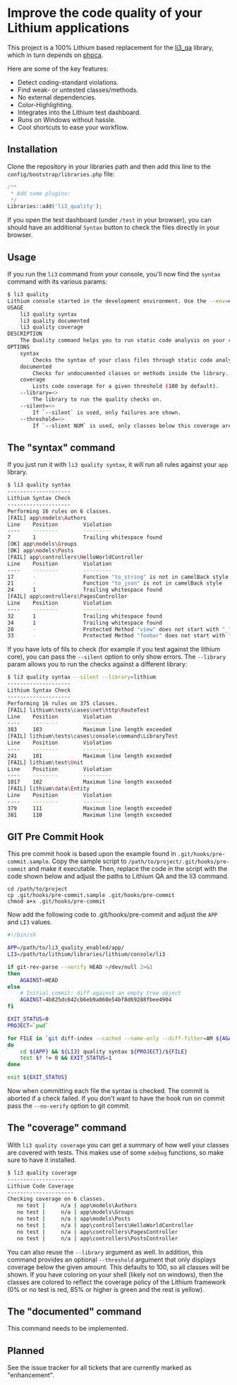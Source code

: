 Improve the code quality of your Lithium applications
=====================================================
This project is a 100% Lithium based replacement for the [li3_qa](https://github.com/UnionOfRAD/li3_qa) library, which in turn depends on [phpca](https://github.com/UnionOfRAD/phpca).

Here are some of the key features:

- Detect coding-standard violations.
- Find weak- or untested classes/methods.
- No external dependencies.
- Color-Highlighting.
- Integrates into the Lithium test dashboard.
- Runs on Windows without hassle.
- Cool shortcuts to ease your workflow.

Installation
------------
Clone the repository in your libraries path and then add this line to the `config/bootstrap/libraries.php` file:

```php
/**
 * Add some plugins:
 */
Libraries::add('li3_quality');
```
If you open the test dashboard (under `/test` in your browser), you can should have an additional `Syntax` button to check the files directly in your browser.

Usage
-----
If you run the `li3` command from your console, you'll now find the `syntax` command with its various params:

```bash
$ li3 quality
Lithium console started in the development environment. Use the --env=environment key to alter this.
USAGE
    li3 quality syntax
    li3 quality documented
    li3 quality coverage
DESCRIPTION
    The Quality command helps you to run static code analysis on your codebase.
OPTIONS
    syntax
        Checks the syntax of your class files through static code analysis.
    documented
        Checks for undocumented classes or methods inside the library.
    coverage
        Lists code coverage for a given threshold (100 by default).
    --library=<>
        The library to run the quality checks on.
    --silent=<>
        If `--silent` is used, only failures are shown.
    --threshold=<>
        If `--slient NUM` is used, only classes below this coverage are shown.
```

The "syntax" command
--------------------
If you just run it with `li3 quality syntax`, it will run all rules against your `app` library.

```bash
$ li3 quality syntax
--------------------
Lithium Syntax Check
--------------------
Performing 16 rules on 6 classes.
[FAIL] app\models\Authors
Line    Position        Violation
----    --------        ---------
7       1               Trailing whitespace found
[OK] app\models\Groups
[OK] app\models\Posts
[FAIL] app\controllers\HelloWorldController
Line    Position        Violation
----    --------        ---------
17      -               Function "to_string" is not in camelBack style
21      -               Function "to_json" is not in camelBack style
24      1               Trailing whitespace found
[FAIL] app\controllers\PagesController
Line    Position        Violation
----    --------        ---------
32      1               Trailing whitespace found
34      1               Trailing whitespace found
28      -               Protected Method "view" does not start with "_"
33      -               Protected Method "foobar" does not start with "_"
```

If you have lots of fils to check (for example if you test against the lithium core), you can pass the `--silent` option to only show errors. The `--library` param allows you to run the checks against a different library:

```bash
$ li3 quality syntax --silent --library=lithium
--------------------
Lithium Syntax Check
--------------------
Performing 16 rules on 375 classes.
[FAIL] lithium\tests\cases\net\http\RouteTest
Line    Position        Violation
----    --------        ---------
383     103             Maximum line length exceeded
[FAIL] lithium\tests\cases\console\command\LibraryTest
Line    Position        Violation
----    --------        ---------
241     101             Maximum line length exceeded
[FAIL] lithium\test\Unit
Line    Position        Violation
----    --------        ---------
1017    102             Maximum line length exceeded
[FAIL] lithium\data\Entity
Line    Position        Violation
----    --------        ---------
379     111             Maximum line length exceeded
381     110             Maximum line length exceeded
```

GIT Pre Commit Hook
--------------------

This pre commit hook is based upon the example found in `.git/hooks/pre-commit.sample`. Copy the sample script to `/path/to/project/.git/hooks/pre-commit` and make it executable. Then, replace the code in the script with the code shown below and adjust the paths to Lithium QA and the li3 command.

```
cd /path/to/project
cp .git/hooks/pre-commit.sample .git/hooks/pre-commit
chmod a+x .git/hooks/pre-commit
```

Now add the following code to .git/hooks/pre-commit and adjust the `APP` and `LI3` values.

```bash
#!/bin/sh

APP=/path/to/li3_quality_enabled/app/
LI3=/path/to/lithium/libraries/lithium/console/li3

if git-rev-parse --verify HEAD >/dev/null 2>&1
then
    AGAINST=HEAD
else
    # Initial commit: diff against an empty tree object
    AGAINST=4b825dc642cb6eb9a060e54bf8d69288fbee4904
fi

EXIT_STATUS=0
PROJECT=`pwd`

for FILE in `git diff-index --cached --name-only --diff-filter=AM ${AGAINST}`
do
    cd ${APP} && ${LI3} quality syntax ${PROJECT}/${FILE}
    test $? != 0 && EXIT_STATUS=1
done

exit ${EXIT_STATUS}
```

Now when committing each file the syntax is checked. The commit is aborted if a check failed. If you don't want to have the hook run on commit pass the `--no-verify` option to git commit.

The "coverage" command
----------------------
With `li3 quality coverage` you can get a summary of how well your classes are covered with tests. This makes use of some `xdebug` functions, so make sure to have it installed.

```bash
$ li3 quality coverage
---------------------
Lithium Code Coverage
---------------------
Checking coverage on 6 classes.
   no test |     n/a | app\models\Authors
   no test |     n/a | app\models\Groups
   no test |     n/a | app\models\Posts
   no test |     n/a | app\controllers\HelloWorldController
   no test |     n/a | app\controllers\PagesController
   no test |     n/a | app\controllers\PostsController
```

You can also reuse the `--library` argument as well. In addition, this command provides an optional `--threshold` argument that only displays coverage below the given amount. This defaults to 100, so all classes will be shown. If you have coloring on your shell (likely not on windows), then the classes are colored to reflect the coverage policy of the Lithium framework (0% or no test is red, 85% or higher is green and the rest is yellow).

The "documented" command
------------------------
This command needs to be implemented.

Planned
-------
See the issue tracker for all tickets that are currently marked as "enhancement".
